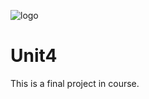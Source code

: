 ![logo](https://github.com/MaxRadaev/markdowns/blob/2c85d0832ef31693d348886810d6615f54f02e1c/auto%20test%20course%20stepik.png)

# Unit4
This is a final project in course.